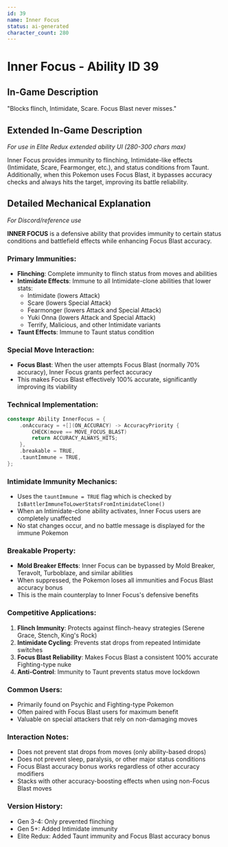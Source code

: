 ```yaml
---
id: 39
name: Inner Focus
status: ai-generated
character_count: 280
---
```


# Inner Focus - Ability ID 39

## In-Game Description
"Blocks flinch, Intimidate, Scare. Focus Blast never misses."

## Extended In-Game Description
*For use in Elite Redux extended ability UI (280-300 chars max)*

Inner Focus provides immunity to flinching, Intimidate-like effects (Intimidate, Scare, Fearmonger, etc.), and status conditions from Taunt. Additionally, when this Pokemon uses Focus Blast, it bypasses accuracy checks and always hits the target, improving its battle reliability.

## Detailed Mechanical Explanation
*For Discord/reference use*

**INNER FOCUS** is a defensive ability that provides immunity to certain status conditions and battlefield effects while enhancing Focus Blast accuracy.

### Primary Immunities:
- **Flinching**: Complete immunity to flinch status from moves and abilities
- **Intimidate Effects**: Immune to all Intimidate-clone abilities that lower stats:
  - Intimidate (lowers Attack)
  - Scare (lowers Special Attack)
  - Fearmonger (lowers Attack and Special Attack)
  - Yuki Onna (lowers Attack and Special Attack)
  - Terrify, Malicious, and other Intimidate variants
- **Taunt Effects**: Immune to Taunt status condition

### Special Move Interaction:
- **Focus Blast**: When the user attempts Focus Blast (normally 70% accuracy), Inner Focus grants perfect accuracy
- This makes Focus Blast effectively 100% accurate, significantly improving its viability

### Technical Implementation:
```c
constexpr Ability InnerFocus = {
    .onAccuracy = +[](ON_ACCURACY) -> AccuracyPriority {
        CHECK(move == MOVE_FOCUS_BLAST)
        return ACCURACY_ALWAYS_HITS;
    },
    .breakable = TRUE,
    .tauntImmune = TRUE,
};
```

### Intimidate Immunity Mechanics:
- Uses the `tauntImmune = TRUE` flag which is checked by `IsBattlerImmuneToLowerStatsFromIntimidateClone()`
- When an Intimidate-clone ability activates, Inner Focus users are completely unaffected
- No stat changes occur, and no battle message is displayed for the immune Pokemon

### Breakable Property:
- **Mold Breaker Effects**: Inner Focus can be bypassed by Mold Breaker, Teravolt, Turboblaze, and similar abilities
- When suppressed, the Pokemon loses all immunities and Focus Blast accuracy bonus
- This is the main counterplay to Inner Focus's defensive benefits

### Competitive Applications:
1. **Flinch Immunity**: Protects against flinch-heavy strategies (Serene Grace, Stench, King's Rock)
2. **Intimidate Cycling**: Prevents stat drops from repeated Intimidate switches
3. **Focus Blast Reliability**: Makes Focus Blast a consistent 100% accurate Fighting-type nuke
4. **Anti-Control**: Immunity to Taunt prevents status move lockdown

### Common Users:
- Primarily found on Psychic and Fighting-type Pokemon
- Often paired with Focus Blast users for maximum benefit
- Valuable on special attackers that rely on non-damaging moves

### Interaction Notes:
- Does not prevent stat drops from moves (only ability-based drops)
- Does not prevent sleep, paralysis, or other major status conditions
- Focus Blast accuracy bonus works regardless of other accuracy modifiers
- Stacks with other accuracy-boosting effects when using non-Focus Blast moves

### Version History:
- Gen 3-4: Only prevented flinching
- Gen 5+: Added Intimidate immunity
- Elite Redux: Added Taunt immunity and Focus Blast accuracy bonus